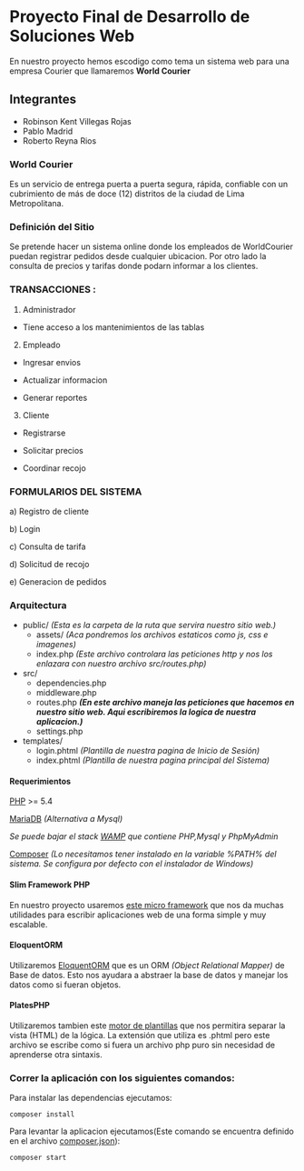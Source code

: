# Proyecto Final de Desarrollo de Soluciones Web

En nuestro proyecto hemos escodigo como tema un sistema web para una empresa Courier que llamaremos __World Courier__

## Integrantes

* Robinson Kent Villegas Rojas
* Pablo Madrid
* Roberto Reyna Rios

### World Courier

Es un servicio de entrega puerta a puerta segura, rápida, confiable con un cubrimiento de más de doce (12) distritos de la ciudad de Lima Metropolitana.

### Definición del Sitio

Se pretende hacer un sistema online donde los empleados de WorldCourier puedan registrar pedidos desde cualquier ubicacion. Por otro lado la consulta de precios y tarifas donde podarn informar a los clientes.

### TRANSACCIONES :

1) Administrador

* Tiene acceso a los mantenimientos de las tablas

2) Empleado

* Ingresar envios

* Actualizar informacion

* Generar reportes

3) Cliente

* Registrarse

* Solicitar precios

* Coordinar recojo

### FORMULARIOS DEL SISTEMA

a) Registro de cliente

b) Login

c) Consulta de tarifa

d) Solicitud de recojo

e) Generacion de pedidos

### Arquitectura

* public/ *(Esta es la carpeta de la ruta que servira nuestro sitio web.)*
	* assets/ *(Aca pondremos los archivos estaticos como js, css e imagenes)*
	* index.php *(Este archivo controlara las peticiones http y nos los enlazara con nuestro archivo src/routes.php)*
* src/
	* dependencies.php
	* middleware.php
	* routes.php *__(En este archivo maneja las peticiones que hacemos en nuestro sitio web. Aqui escribiremos la logica de nuestra aplicacion.)__*
	* settings.php
* templates/	
	* login.phtml *(Plantilla de nuestra pagina de Inicio de Sesión)*
	* index.phtml *(Plantilla de nuestra pagina principal del Sistema)*
	

#### Requerimientos

[PHP](http://windows.php.net/) >= 5.4

[MariaDB](https://mariadb.org/download/) *(Alternativa a Mysql)*

*Se puede bajar el stack [WAMP](http://www.wampserver.com/en/#download-wrapper) que contiene PHP,Mysql y PhpMyAdmin*

[Composer](https://getcomposer.org/download/) *(Lo necesitamos tener instalado en la variable %PATH% del sistema. Se configura por defecto con el instalador de Windows)*

#### Slim Framework PHP
En nuestro proyecto usaremos [este micro framework](http://www.slimframework.com/) que nos da muchas utilidades para escribir aplicaciones web de una forma simple y muy escalable.

#### EloquentORM
Utilizaremos [EloquentORM](https://laravel.com/docs/5.3/eloquent) que es un ORM *(Object Relational Mapper)* de Base de datos.
Esto nos ayudara a abstraer la base de datos y manejar los datos como si fueran objetos.

#### PlatesPHP
Utilizaremos tambien este [motor de plantillas](http://platesphp.com/) que nos permitira separar la vista (HTML) de la lógica.
La extensión que utiliza es .phtml pero este archivo se escribe como si fuera un archivo php puro sin necesidad de aprenderse otra sintaxis.

### Correr la aplicación con los siguientes comandos:
Para instalar las dependencias ejecutamos:

	composer install

Para levantar la aplicacion ejecutamos(Este comando se encuentra definido en el archivo [composer.json](https://github.com/robinsondotnet/world-courier-dsweb/blob/master/composer.json#L29)):

	composer start
		
